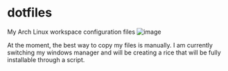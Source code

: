 # dotfiles
My Arch Linux workspace configuration files
![image](https://user-images.githubusercontent.com/52933202/173092069-88d2392b-2c5f-4a3a-9131-ff7edf8dd2ab.png)

At the moment, the best way to copy my files is manually. I am currently switching my windows manager and will be creating a rice that will be fully installable through a script. 
